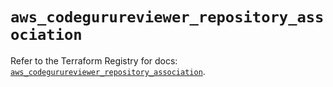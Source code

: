 # `aws_codegurureviewer_repository_association`

Refer to the Terraform Registry for docs: [`aws_codegurureviewer_repository_association`](https://registry.terraform.io/providers/hashicorp/aws/5.76.0/docs/resources/codegurureviewer_repository_association).
